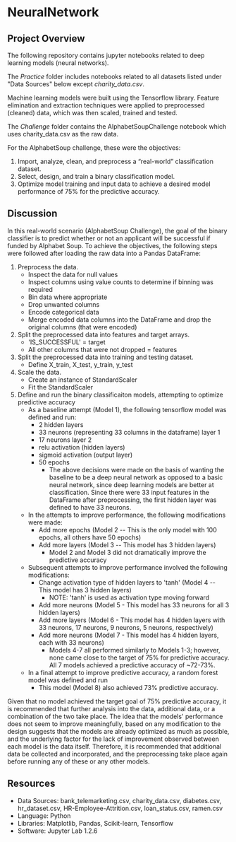# NeuralNetwork

## Project Overview
The following repository contains jupyter notebooks related to deep learning models (neural networks).

The *Practice* folder includes notebooks related to all datasets listed under "Data Sources" below except *charity_data.csv*.

Machine learning models were built using the Tensorflow library. Feature elimination and extraction techniques were applied to preprocessed (cleaned) data, which was then scaled, trained and tested.

The *Challenge* folder contains the AlphabetSoupChallenge notebook which uses charity_data.csv as the raw data.

For the AlphabetSoup challenge, these were the objectives:
1. Import, analyze, clean, and preprocess a “real-world” classification dataset.
2. Select, design, and train a binary classification model.
3. Optimize model training and input data to achieve a desired model performance of 75% for the predictive accuracy.


## Discussion
In this real-world scenario (AlphabetSoup Challenge), the goal of the binary classifier is to predict whether or not an applicant will be successful if funded by Alphabet Soup. To achieve the objectives, the following steps were followed after loading the raw data into a Pandas DataFrame:

1. Preprocess the data.
    * Inspect the data for null values
    * Inspect columns using value counts to determine if binning was required
    * Bin data where appropriate
    * Drop unwanted columns
    * Encode categorical data
    * Merge encoded data columns into the DataFrame and drop the original columns (that were encoded)
2. Split the preprocessed data into features and target arrays.
    * 'IS_SUCCESSFUL' = target
    * All other columns that were not dropped = features
3. Split the preprocessed data into training and testing dataset.
    * Define X_train, X_test, y_train, y_test
4. Scale the data.
    * Create an instance of StandardScaler
    * Fit the StandardScaler
5. Define and run the binary classificaiton models, attempting to optimize predictive accuracy
    * As a baseline attempt (Model 1), the following tensorflow model was defined and run:
        - 2 hidden layers
        - 33 neurons (representing 33 columns in the dataframe) layer 1
        - 17 neurons layer 2
        - relu activation (hidden layers)
        - sigmoid activation (output layer)
        - 50 epochs
            - The above decisions were made on the basis of wanting the baseline to be a deep neural network as opposed to a basic neural network, since deep learning models are better at classification. Since there were 33 input features in the DataFrame after preprocessing, the first hidden layer was defined to have 33 neurons.
    * In the attempts to improve performance, the following modifications were made:
        - Add more epochs (Model 2 -- This is the only model with 100 epochs, all others have 50 epochs)
        - Add more layers (Model 3 -- This model has 3 hidden layers)
            - Model 2 and Model 3 did not dramatically improve the predictive accuracy
    * Subsequent attempts to improve performance involved the following modifications:
        - Change activation type of hidden layers to 'tanh' (Model 4 -- This model has 3 hidden layers)
            - NOTE: 'tanh' is used as activation type moving forward
        - Add more neurons (Model 5 - This model has 33 neurons for all 3 hidden layers)
        - Add more layers (Model 6 - This model has 4 hidden layers with 33 neurons, 17 neurons, 9 neurons, 5 neurons, respectively)
        - Add more neurons (Model 7 - This model has 4 hidden layers, each with 33 neurons)
            - Models 4-7 all performed similarly to Models 1-3; however, none came close to the target of 75% for predictive accuracy. All 7 models achieved a predictive accuracy of ~72-73%.
     * In a final attempt to improve predictive accuracy, a random forest model was defined and run
         - This model (Model 8) also achieved 73% predictive accuracy.
         
Given that no model achieved the target goal of 75% predictive accuracy, it is recommended that further analysis into the data, additional data, or a combination of the two take place. The idea that the models' performance does not seem to improve meaningfully, based on any modification to the design suggests that the models are already optimized as much as possible, and the underlying factor for the lack of improvement observed between each model is the data itself. Therefore, it is recommended that additional data be collected and incorporated, and the preprocessing take place again before running any of these or any other models.


## Resources
* Data Sources: bank_telemarketing.csv, charity_data.csv, diabetes.csv, hr_dataset.csv, HR-Employee-Attrition.csv, loan_status.csv, ramen.csv
* Language: Python
* Libraries: Matplotlib, Pandas, Scikit-learn, Tensorflow
* Software: Jupyter Lab 1.2.6
